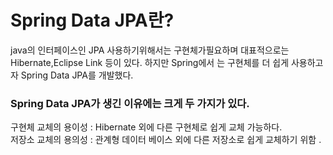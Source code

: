 # Spring Data JPA란?

java의 인터페이스인 JPA 사용하기위해서는 구현체가필요하며 대표적으로는 Hibernate,Eclipse Link 등이 있다. 하지만 Spring에서 는 구현체를 더 쉽게 사용하고자 Spring Data JPA를 개발했다.

### **Spring Data JPA가 생긴 이유에는  크게 두 가지가 있다.**<br>
구현체 교체의 용이성 : Hibernate 외에 다른 구현체로 쉽게 교체 가능하다.<br>
저장소 교체의 용의성 : 관계형  데이터 베이스 외에 다른 저장소로 쉽게 교체하기 위함 .